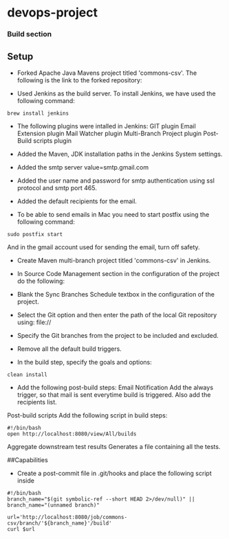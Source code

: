 # devops-project

### Build section
## Setup

* Forked Apache Java Mavens project titled 'commons-csv'. The following is the link to the forked repository:


* Used Jenkins as the build server. To install Jenkins, we have used the following command:
```
brew install jenkins
```
* The following plugins were intalled in Jenkins:
GIT plugin
Email Extension plugin
Mail Watcher plugin
Multi-Branch Project plugin
Post-Build scripts plugin

* Added the Maven, JDK installation paths in the Jenkins System settings.

* Added the smtp server value=smtp.gmail.com

* Added the user name and password for smtp authentication using ssl protocol and smtp port 465.

* Added the default recipients for the email.

* To be able to send emails in Mac you need to start postfix using the following command:
```
sudo postfix start
```
And in the gmail account used for sending the email, turn off safety. 

* Create Maven multi-branch project titled 'commons-csv' in Jenkins.

* In Source Code Management section in the configuration of the project do the following: 

* Blank the Sync Branches Schedule textbox in the configuration of the project. 

* Select the Git option and then enter the path of the local Git repository using:
  file://

* Specify the Git branches from the project to be included and excluded.

* Remove all the default build triggers.

* In the build step, specify the goals and options:
```
clean install
```
* Add the following post-build steps:
Email Notification
Add the always trigger, so that mail is sent everytime build is triggered. Also add the recipients list. 

Post-build scripts
Add the following script in build steps:
```
#!/bin/bash
open http://localhost:8080/view/All/builds
```

Aggregate downstream test results
Generates a file containing all the tests. 

##Capabilities

* Create a post-commit file in .git/hooks and place the following script inside
```
#!/bin/bash
branch_name="$(git symbolic-ref --short HEAD 2>/dev/null)" ||
branch_name="(unnamed branch)"

url='http://localhost:8080/job/commons-csv/branch/'${branch_name}'/build'
curl $url
``` 














